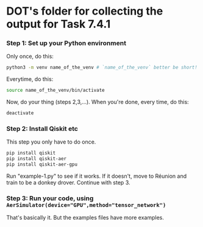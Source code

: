 # DOT's folder for collecting the output for Task 7.4.1


### Step 1: Set up your Python environment

Only once, do this:

```bash
python3 -m venv name_of_the_venv # `name_of_the_venv` better be short!
```

Everytime, do this:

```bash
source name_of_the_venv/bin/activate
```

Now, do your thing (steps 2,3,...).  When you're done, every time, do this:

```bash
deactivate
```

### Step 2: Install Qiskit etc

This step you only have to do once.

```bash
pip install qiskit
pip install qiskit-aer
pip install qiskit-aer-gpu
```

Run "example-1.py" to see if it works.  If it doesn't, move to Réunion and train to be a donkey drover.
Continue with step 3.

### Step 3: Run your code, using `AerSimulator(device="GPU",method="tensor_network")`

That's basically it.  But the examples files have more examples.

